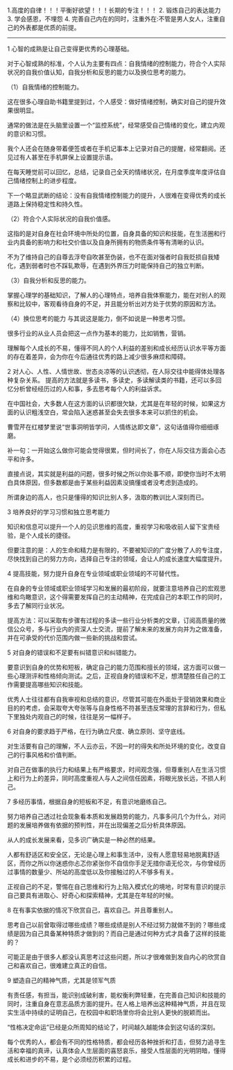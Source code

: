
1.高度的自律！！！平衡好欲望！！！长期的专注！！！
2. 锻炼自己的表达能力
3. 学会感恩，不埋怨
4. 完善自己内在的同时，注重外在:不管是男人女人，注重自己的外表都是优质的前提。

-----------------------------------------
1 心智的成熟是让自己变得更优秀的心理基础。

对于心智成熟的标准，个人认为主要有四点：自我情绪的控制能力，符合个人实际状况的自我价值认知，自我分析和反思的能力以及换位思考的能力。

（1）自我情绪的控制能力。

这在很多心理自助书籍里提到过，个人感受：做好情绪控制，确实对自己的提升效果很明显。

通常的做法是在头脑里设置一个“监控系统”，经常感受自己情绪的变化，建立内观的意识和习惯。

我个人还会在随身带着便签或者在手机记事本上记录对自己的提醒，经常翻阅。还见过有人甚至在手机屏保上设置提示语。

在每天睡觉前可以回忆，总结，记录自己全天的情绪状况，在月度季度年度评估自己情绪控制上的进步程度。

下一个略显武断的结论：没有自我情绪控制能力的提升，人很难在变得优秀的成长道路上保持稳定性和持久性。

（2）符合个人实际状况的自我价值感。

这指的是对自身在社会环境中所处的位置，自身具备的知识和技能，在生活圈和行业内具备的影响力和社交价值以及自身所拥有的物质条件等有清晰的认识。

不为了维持自己的自尊去浮夸自吹甚至伪装，也不在面对强者时自我贬损自我矮化，遇到弱者时也不踩轧欺辱，在遇到外界压力时能保持自己的独立判断。

（3）自我分析和反思的能力。

掌握心理学的基础知识，了解人的心理特点，培养自我体察能力，能在对别人的观察和比较中，客观看待自身的不足，并且能分析出对方处于优势的原因和方法。

（4）换位思考的能力
与其说这是能力，倒不如说是一种思考习惯。

很多行业的从业人员会把这一点作为基本的能力，比如销售，营销。

理解每个人成长的不易，懂得不同人的个人利益的差别和成长经历认识水平等方面的存在着差异，会为你在今后通往优秀的路上减少很多麻烦和障碍。


2 对人心、人性、人情世故、世态炎凉等的认识透彻，在人际交往中能得体处理各种复杂关系。
提高的方法就是多读书，多读史，多读解读类的书籍，还可以多回忆分析曾经经历过的人和事，多去思考每个人的利益诉求。

在中国社会，大多数人在这方面的认识都很欠缺，尤其是在年轻的时候，如果这方面的认识粗浅空白，常会陷入迷惑甚至会失去很多本来可以抓住的机会。

曹雪芹在红楼梦里说“世事洞明皆学问，人情练达即文章”，这句话值得你细细琢磨。

补一句：一开始这么做你可能会觉得很累，但时间长了，你在人际交往方面会心态平和许多。

直接点说，其实就是利益的问题，很多时候之所以你处事不顺，即使你当时不太明白具体原因，但多数都是由于某些利益因素没搞懂或者没考虑到造成的。

所谓身边的高人，也只是懂得的知识比别人多，汲取的教训比人深刻而已。


3 培养良好的学习习惯和独立思考能力

知识和信息可以提升一个人的见识思维的高度，重视学习和吸收前人留下宝贵经验，是个人成长的捷径。

但要注意的是：人的生命和精力是有限的，不要被知识的广度分散了人的专注度，尽快找到自己的努力方向，选择自己专注的领域，会让人的成长速度大幅度提升。


4 提高技能，努力提升自身在专业领域或职业领域的不可替代性。

在自身的专业领域或职业领域学习和发展的最初阶段，就要注意培养自己的宏观思维和鸟瞰意识，这个得需要发挥自己的主动精神，在完成自己的本职工作的同时，多去了解同行业状况。

提高方法：可以采取有步骤有过程的多读一些行业分析类的文章，订阅高质量的微信公众号，多与行业内的资深人士交流，提前了解未来的发展方向并为之做准备，并在可承受的代价范围内做一些新的挑战和尝试。


5 对自身的错误和不足要有纠错意识和纠错能力。

要意识到自身的优势和短板，确定自己的能力范围和擅长的领域，这方面可以做一些心理测评和性格倾向测试。之后，正视自身的错误和不足，想清楚胜任自己的工作需要提高哪些知识和技能。

优秀人士往往都有自我审视和总结的意识，尽管其可能在外面处于营销效果和商业目的的考虑，会采取夸大夸张等与自身性格不符甚至违反常理的言辞和行为，但私下里独处内观自己的时候，往往是另一幅样子。


6 对自身的要求趋于严格，在行为确立尺度、确立原则、坚守底线。

对生活要有自己的理解，不人云亦云，不因一时的得失和所处环境的变化，改变自己的行事风格和价值判断。

对自己在做事的执行力和结果上有严格要求，时间观念强，但尊重别人在生活习惯上和行为上的差异，同时高度重视人与人之间信任因素，将眼光放长远，不损人利己。


7 多经历事情，根据自身的短板和不足，有意识地磨练自己。

努力培养自己透过社会现象看本质和发展趋势的能力，凡事多问几个为什么，对问题的发展培养做有依据的预判性，并在出现偏差之后分析具体原因。

从人的成长发展来看，见多识广确实是一种必然的结果。

人都有舒适区和安全区，无论是心理上和事生活中，没有人愿意轻易地脱离舒适区，而你之所以你迷惑你忐忑你紧张你不自信你手足无措你语无伦次，与你曾经历过事情的数量少、所站的高度低以及你接触过的人不够多有关。

正视自己的不足，警惕在自己思维和行为上陷入模式化的境地，时常有意识的提示自己要具有进取心、好奇心和探索精神，尤其是在年轻的时候。


8 在有事实依据的情况下欣赏自己，喜欢自己。并且尊重别人。

思考自己以前曾取得过哪些成绩？哪些成绩是别人不经过努力就做不到的？哪些成绩是因为自己具备某种特质才做到的？而自己是通过何种方式才具备了这样的技能的？

可能正是由于很多人都没认真思考过这些问题，所以才很难做到发自内心的欣赏自己和喜欢自己，很难建立真正的自信。


9 塑造自己的精神气质，尤其是领军气质

有责任感，有担当，能识别成破利害，能权衡利弊轻重，在完善自己知识和技能的同时，注重自身在意志品质方面的提升。在人格上培养出这种精神气质，并且在现实生活中持续的证明自己，在校园中和职场里你将会比别人更快的脱颖而出。

“性格决定命运”已经是众所周知的结论了，时间越久越能体会到这句话的深刻。

每个优秀的人，都会有不同的性格特质，都会经历各种挫折和打击，但努力追寻生活和幸福的真谛，认真体会人生层面的喜怒哀乐，接受人性层面的光明阴暗，懂得成长和进步的不易，是个必须经历积累的过程。